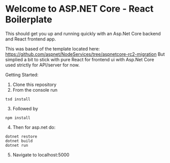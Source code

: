 # Welcome to ASP.NET Core - React Boilerplate

This should get you up and running quickly with an Asp.Net Core backend and React frontend app.

This was based of the template located here: https://github.com/aspnet/NodeServices/tree/aspnetcore-rc2-migration
But simplied a bit to stick with pure React for frontend ui with Asp.Net Core used strictly for API/server for now.

Getting Started:

1. Clone this repository
2. From the console run 
```
tsd install
```
3. Followed by
```
npm install
```
4. Then for asp.net do:
```
dotnet restore
dotnet build
dotnet run
```
5. Navigate to localhost:5000

